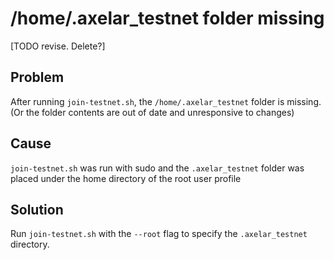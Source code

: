 # /home/.axelar_testnet folder missing

[TODO revise.  Delete?]

## Problem
After running `join-testnet.sh`, the `/home/.axelar_testnet` folder is missing. (Or the folder contents are out of date and unresponsive to changes)

## Cause
`join-testnet.sh` was run with sudo and the `.axelar_testnet` folder was placed under the home directory of the root user profile

## Solution
Run `join-testnet.sh` with the `--root` flag to specify the `.axelar_testnet` directory.


